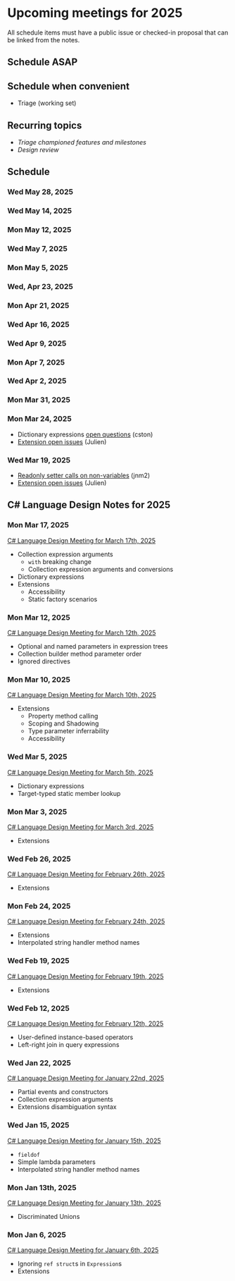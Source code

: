 # Upcoming meetings for 2025

All schedule items must have a public issue or checked-in proposal that can be linked from the notes.

## Schedule ASAP
 
## Schedule when convenient

- Triage (working set)

## Recurring topics

- *Triage championed features and milestones*
- *Design review*

## Schedule

### Wed May 28, 2025

### Wed May 14, 2025

### Mon May 12, 2025

### Wed May 7, 2025

### Mon May 5, 2025

### Wed, Apr 23, 2025

### Mon Apr 21, 2025

### Wed Apr 16, 2025

### Wed Apr 9, 2025

### Mon Apr 7, 2025

### Wed Apr 2, 2025

### Mon Mar 31, 2025

### Mon Mar 24, 2025

- Dictionary expressions [open questions](https://github.com/dotnet/csharplang/blob/main/proposals/dictionary-expressions.md#open-questions) (cston)
- [Extension open issues](https://github.com/dotnet/csharplang/blob/main/proposals/extensions.md#open-issues) (Julien)

### Wed Mar 19, 2025

- [Readonly setter calls on non-variables](https://github.com/dotnet/csharplang/blob/main/proposals/readonly-setter-calls-on-non-variables.md) (jnm2)
- [Extension open issues](https://github.com/dotnet/csharplang/blob/main/proposals/extensions.md#open-issues) (Julien)

## C# Language Design Notes for 2025

### Mon Mar 17, 2025

[C# Language Design Meeting for March 17th, 2025](https://github.com/dotnet/csharplang/blob/main/meetings/2025/LDM-2025-03-17.md)

- Collection expression arguments
    - `with` breaking change
    - Collection expression arguments and conversions
- Dictionary expressions
- Extensions
    - Accessibility
    - Static factory scenarios

### Mon Mar 12, 2025

[C# Language Design Meeting for March 12th, 2025](https://github.com/dotnet/csharplang/blob/main/meetings/2025/LDM-2025-03-12.md)

- Optional and named parameters in expression trees
- Collection builder method parameter order
- Ignored directives

### Mon Mar 10, 2025

[C# Language Design Meeting for March 10th, 2025](https://github.com/dotnet/csharplang/blob/main/meetings/2025/LDM-2025-03-10.md)

- Extensions
    - Property method calling
    - Scoping and Shadowing
    - Type parameter inferrability
    - Accessibility

### Wed Mar 5, 2025

[C# Language Design Meeting for March 5th, 2025](https://github.com/dotnet/csharplang/blob/main/meetings/2025/LDM-2025-03-05.md)

- Dictionary expressions
- Target-typed static member lookup

### Mon Mar 3, 2025

[C# Language Design Meeting for March 3rd, 2025](https://github.com/dotnet/csharplang/blob/main/meetings/2025/LDM-2025-03-03.md)

- Extensions

### Wed Feb 26, 2025

[C# Language Design Meeting for February 26th, 2025](https://github.com/dotnet/csharplang/blob/main/meetings/2025/LDM-2025-02-26.md)

- Extensions

### Mon Feb 24, 2025

[C# Language Design Meeting for February 24th, 2025](https://github.com/dotnet/csharplang/blob/main/meetings/2025/LDM-2025-02-24.md)

- Extensions
- Interpolated string handler method names

### Wed Feb 19, 2025

[C# Language Design Meeting for February 19th, 2025](https://github.com/dotnet/csharplang/blob/main/meetings/2025/LDM-2025-02-19.md)

- Extensions

### Wed Feb 12, 2025

[C# Language Design Meeting for February 12th, 2025](https://github.com/dotnet/csharplang/blob/main/meetings/2025/LDM-2025-02-12.md)

- User-defined instance-based operators
- Left-right join in query expressions

### Wed Jan 22, 2025

[C# Language Design Meeting for January 22nd, 2025](https://github.com/dotnet/csharplang/blob/main/meetings/2025/LDM-2025-01-22.md)

- Partial events and constructors
- Collection expression arguments
- Extensions disambiguation syntax

### Wed Jan 15, 2025

[C# Language Design Meeting for January 15th, 2025](https://github.com/dotnet/csharplang/blob/main/meetings/2025/LDM-2025-01-15.md)

- `fieldof`
- Simple lambda parameters
- Interpolated string handler method names

### Mon Jan 13th, 2025

[C# Language Design Meeting for January 13th, 2025](https://github.com/dotnet/csharplang/blob/main/meetings/2025/LDM-2025-01-13.md)

- Discriminated Unions

### Mon Jan 6, 2025

[C# Language Design Meeting for January 6th, 2025](https://github.com/dotnet/csharplang/blob/main/meetings/2025/LDM-2025-01-06.md)

- Ignoring `ref struct`s in `Expression`s
- Extensions
